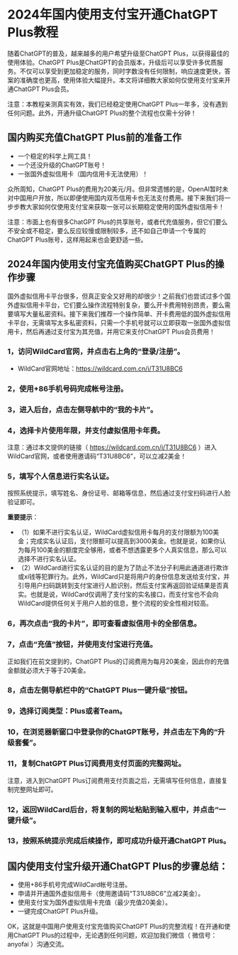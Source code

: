 # 2024年国内使用支付宝开通ChatGPT Plus教程

随着ChatGPT的普及，越来越多的用户希望升级至ChatGPT Plus，以获得最佳的使用体验。ChatGPT Plus是ChatGPT的会员版本，升级后可以享受许多优质服务。不仅可以享受到更加稳定的服务，同时字数没有任何限制，响应速度更快，答案的准确度也更高，使用体验大幅提升。本文将详细教大家如何仅使用支付宝来开通ChatGPT Plus会员。

注意：本教程亲测真实有效，我们已经稳定使用ChatGPT Plus一年多，没有遇到任何问题。此外，开通升级ChatGPT Plus的整个流程也仅需十分钟！

## 国内购买充值ChatGPT Plus前的准备工作

* 一个稳定的科学上网工具！
* 一个还没升级的ChatGPT账号！
* 一张国外虚拟信用卡（国内信用卡无法使用）！

众所周知，ChatGPT Plus的费用为20美元/月。但非常遗憾的是，OpenAI暂时未对中国用户开放，所以即便使用国内双币信用卡也无法支付费用。接下来我们将一步步教大家如何仅使用支付宝来获取一张可以长期稳定使用的国外虚拟信用卡！

注意：市面上也有很多ChatGPT Plus的共享账号，或者代充值服务，但它们要么不安全或不稳定，要么反应较慢或限制较多，还不如自己申请一个专属的ChatGPT Plus账号，这样用起来也会更舒适一些。

## 2024年国内使用支付宝充值购买ChatGPT Plus的操作步骤

国外虚拟信用卡平台很多，但真正安全又好用的却很少！之前我们也尝试过多个国外虚拟信用卡平台，它们要么操作流程特别复杂，要么开卡费用特别昂贵，要么需要填写大量私密资料。接下来我们推荐一个操作简单、开卡费用低的国外虚拟信用卡平台，无需填写太多私密资料，只需一个手机号就可以立即获取一张国外虚拟信用卡，然后再通过支付宝为其充值，并用它来支付ChatGPT Plus会员费用！

### 1，访问WildCard官网，并点击右上角的“登录/注册”。

* WildCard官网地址：https://wildcard.com.cn/i/T31U8BC6

### 2，使用+86手机号码完成帐号注册。

### 3，进入后台，点击左侧导航中的“我的卡片”。

### 4，选择卡片使用年限，并支付虚拟信用卡年费。

注意：通过本文提供的链接（ https://wildcard.com.cn/i/T31U8BC6 ）进入WildCard官网，或者使用邀请码“T31U8BC6”，可以立减2美金！

### 5，填写个人信息进行实名认证。

按照系统提示，填写姓名、身份证号、邮箱等信息，然后通过支付宝扫码进行人脸验证即可。

**重要提示**：

* （1）如果不进行实名认证，WildCard虚拟信用卡每月的支付限额为100美金；完成实名认证后，支付限额可以提高到3000美金。也就是说，如果你认为每月100美金的额度完全够用，或者不想透露更多个人真实信息，那么可以选择不进行实名认证。
* （2）WildCard进行实名认证的目的是为了防止不法分子利用此通道进行欺诈或xi钱等犯罪行为。此外，WildCard只是将用户的身份信息发送给支付宝，并引导用户扫码跳转到支付宝进行人脸识别，然后支付宝再返回验证结果是否真实。也就是说，WildCard仅调用了支付宝的实名接口，而支付宝也不会向WildCard提供任何关于用户人脸的信息，整个流程的安全性相对较高。

### 6，再次点击“我的卡片”，即可查看虚拟信用卡的全部信息。

### 7，点击“充值”按钮，并使用支付宝进行充值。

正如我们在前文提到的，ChatGPT Plus的订阅费用为每月20美金，因此你的充值金额就必须大于等于20美金。

### 8，点击左侧导航栏中的“ChatGPT Plus一键升级”按钮。

### 9，选择订阅类型：Plus或者Team。

### 10，在浏览器新窗口中登录你的ChatGPT账号，并点击左下角的“升级套餐”。

### 11，复制ChatGPT Plus订阅费用支付页面的完整网址。

注意，进入到ChatGPT Plus订阅费用支付页面之后，无需填写任何信息，直接复制完整网址即可。

### 12，返回WildCard后台，将复制的网址粘贴到输入框中，并点击“一键升级”。

### 13，按照系统提示完成后续操作，即可成功升级开通ChatGPT Plus。

## 国内使用支付宝升级开通ChatGPT Plus的步骤总结：

* 使用+86手机号完成WildCard帐号注册。
* 申请并开通国外虚拟信用卡（使用邀请码“T31U8BC6”立减2美金）。
* 使用支付宝为国外虚拟信用卡充值（最少充值20美金）。
* 一键完成ChatGPT Plus升级。

OK，这就是中国用户使用支付宝充值购买ChatGPT Plus的完整流程！在开通和使用ChatGPT Plus的过程中，无论遇到任何问题，欢迎加我们微信（ 微信号：anyofai ）沟通交流。
